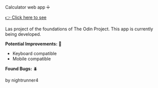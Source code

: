 Calculator web app ➗

<a href='https://nightrunner4.github.io/Calculator'>👉 Click here to see</a>

Las project of the foundations of The Odin Project. This app is currently being developed.

<b>Potential Improvements:</b> 💪

 - Keyboard compatible
 - Mobile compatible

<b>Found Bugs:</b> 🪲



by nightrunner4
